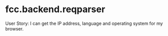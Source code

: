 # fcc.backend.reqparser
User Story: I can get the IP address, language and operating system for my browser.
